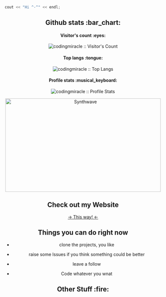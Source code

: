 <!---
codingmiracle/codingmiracle is a ✨ special ✨ repository because its `README.md` (this file) appears on your GitHub profile.
You can click the Preview link to take a look at your changes.
--->

<!--<img src="https://tenor.com/view/obiwan-hellothere-gif-7897520.gif" alt="Hello there -obi wan" height="auto" width="100%"/>
--->

```c++
cout << "Hi ^-^" << endl;
```

<h2 align="center">Github stats :bar_chart:</h2>

<h4 align="center">Visitor's count :eyes:</h4>
<p align="center"><img src="https://profile-counter.glitch.me/{codingmiracle}/count.svg" alt="codingmiracle :: Visitor's Count" /></p>

<h4 align="center">Top langs :tongue:</h4>
<p align="center"><img src="https://github-readme-stats.vercel.app/api/top-langs/?username=codingmiracle&langs_count=10&theme=tokyonight&layout=compact" alt="codingmiracle :: Top Langs" /></p>

<h4 align="center">Profile stats :musical_keyboard:</h4>
<p align="center"><img src="https://github-readme-stats.vercel.app/api?username=codingmiracle&show_icons=true&theme=synthwave" alt="codingmiracle :: Profile Stats" /></p>
<p align="center"><img src="https://thumbs.gfycat.com/GoodnaturedFondGaur-size_restricted.gif" alt="Synthwave" height="300" width="500"></p>

<h2 align="center"> Check out my Website </h2>
<p align="center">
   <a href="https://codingmiracle.github.io">-> This way! <-</a>
</p>
  
<h2 align="center"> Things you can do right now </h4>
<ul align="center">
  <li><p align="center">clone the projects, you like</p></li>
  <li><p align="center">raise some Issues if you think something could be better</p></li>
  <li><p align="center">leave a follow</p></li>
  <li><p align="center">Code whatever you wnat</p></li>
</ul>

<h2 align="center"> Other Stuff :fire: </h4>




